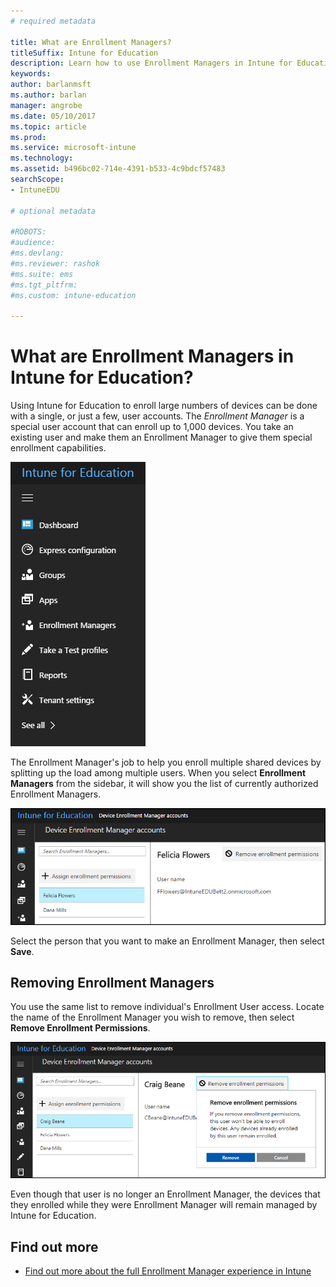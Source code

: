 ```yaml
---
# required metadata

title: What are Enrollment Managers?
titleSuffix: Intune for Education
description: Learn how to use Enrollment Managers in Intune for Education.
keywords:
author: barlanmsft
ms.author: barlan
manager: angrobe
ms.date: 05/10/2017
ms.topic: article
ms.prod:
ms.service: microsoft-intune
ms.technology:
ms.assetid: b496bc02-714e-4391-b533-4c9bdcf57483
searchScope:
- IntuneEDU

# optional metadata

#ROBOTS:
#audience:
#ms.devlang:
#ms.reviewer: rashok
#ms.suite: ems
#ms.tgt_pltfrm:
#ms.custom: intune-education

---
```


# What are Enrollment Managers in Intune for Education?

Using Intune for Education to enroll large numbers of devices can be done with a single, or just a few, user accounts. The _Enrollment Manager_ is a special user account that can enroll up to 1,000 devices. You take an existing user and make them an Enrollment Manager to give them special enrollment capabilities.

  ![Dashboard left hand side](./media/dashboard-002-left-sidebar-list.png)

The Enrollment Manager's job to help you enroll multiple shared devices by splitting up the load among multiple users. When you select __Enrollment Managers__ from the sidebar, it will show you the list of currently authorized Enrollment Managers.

  ![Current Enrollment Managers list, one person represented](./media/enroll-mgrs-001-current-list-of-mgrs.png)

Select the person that you want to make an Enrollment Manager, then select __Save__.

## Removing Enrollment Managers

You use the same list to remove individual's Enrollment User access. Locate the name of the Enrollment Manager you wish to remove, then select **Remove Enrollment Permissions**.

  ![Remove enrollment permissions button selected while viewing an individual Enrollment Manager's page](./media/enroll-mgrs-003-remove-enrollment-permissions.png)

Even though that user is no longer an Enrollment Manager, the devices that they enrolled while they were Enrollment Manager will remain managed by Intune for Education.

## Find out more

- [Find out more about the full Enrollment Manager experience in Intune](https://docs.microsoft.com/intune/deploy-use/enroll-corporate-owned-devices-with-the-device-enrollment-manager-in-microsoft-intune)
